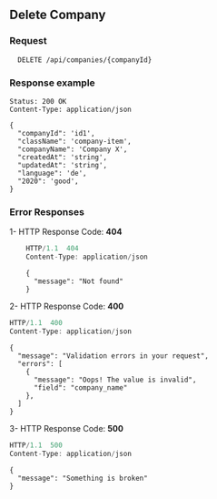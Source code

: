 ## Delete Company

### Request

```http
  DELETE /api/companies/{companyId}
```

### Response example

```
Status: 200 OK
Content-Type: application/json
```

```
{
  "companyId": 'id1',
  "className": 'company-item',
  "companyName": 'Company X',
  "createdAt": 'string',
  "updatedAt": 'string',
  "language": 'de',
  "2020": 'good',
}
```

### Error Responses

1- HTTP Response Code: **404**

```javascript
    HTTP/1.1  404
    Content-Type: application/json
```

```
    {
      "message": "Not found"
    }
```

2- HTTP Response Code: **400**

```javascript
HTTP/1.1  400
Content-Type: application/json
```

```
{
  "message": "Validation errors in your request",
  "errors": [
    {
      "message": "Oops! The value is invalid",
      "field": "company_name"
    },
  ]
}
```

3- HTTP Response Code: **500**

```javascript
HTTP/1.1  500
Content-Type: application/json
```

```
{
  "message": "Something is broken"
}
```
